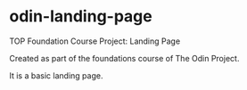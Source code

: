 # odin-landing-page
TOP Foundation Course Project: Landing Page

Created as part of the foundations course of The Odin Project.

It is a basic landing page.
